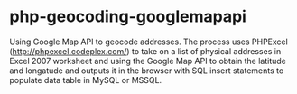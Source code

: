 php-geocoding-googlemapapi
==========================

Using Google Map API to geocode addresses. The process uses PHPExcel (http://phpexcel.codeplex.com/) to take on a list of physical addresses in Excel 2007 worksheet and using the Google Map API to obtain the latitude and longatude and outputs it in the browser with SQL insert statements to populate data table in MySQL or MSSQL.

